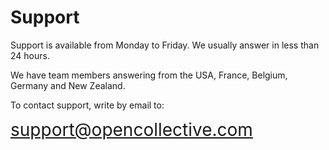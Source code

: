 # Support

Support is available from Monday to Friday. We usually answer in less than 24 hours.

We have team members answering from the USA, France, Belgium, Germany and New Zealand.

To contact support, write by email to:

<span style="font-size: 2em">[support@opencollective.com](mailto:support@opencollective.com)</span>
